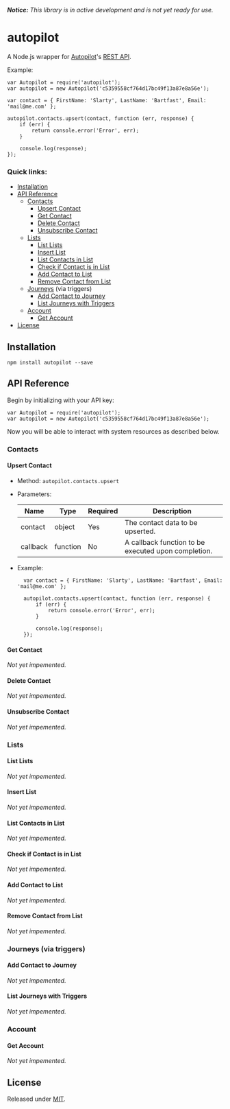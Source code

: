 _**Notice:** This library is in active development and is not yet ready for use._

# autopilot

A Node.js wrapper for [Autopilot](https://autopilothq.com/)'s [REST API](http://docs.autopilot.apiary.io/).

Example:

	var Autopilot = require('autopilot');
	var autopilot = new Autopilot('c5359558cf764d17bc49f13a87e8a56e');

	var contact = { FirstName: 'Slarty', LastName: 'Bartfast', Email: 'mail@me.com' };

	autopilot.contacts.upsert(contact, function (err, response) {
		if (err) {
			return console.error('Error', err);
		}

		console.log(response);
	});

### Quick links:
* [Installation](#installation)
* [API Reference](#api-reference)
	* [Contacts](#contacts)
		* [Upsert Contact](#upsert-contact)
		* [Get Contact](#get-contact)
		* [Delete Contact](#delete-contact)
		* [Unsubscribe Contact](#unsubscribe-contact)
	* [Lists](#lists)
		* [List Lists](#list-lists)
		* [Insert List](#insert-list)
		* [List Contacts in List](#list-contacts-in-list)
		* [Check if Contact is in List](#check-if-contact-is-in-list)
		* [Add Contact to List](#add-contact-to-list)
		* [Remove Contact from List](#remove-contact-from-list)
	* [Journeys](#journeys) (via triggers)
		* [Add Contact to Journey](#add-contact-to-journey)
		* [List Journeys with Triggers](#list-journeys-with-triggers)
	* [Account](#account)
		* [Get Account](#get-account)
* [License](#license)

## Installation

	npm install autopilot --save

## API Reference

Begin by initializing with your API key:

	var Autopilot = require('autopilot');
	var autopilot = new Autopilot('c5359558cf764d17bc49f13a87e8a56e');

Now you will be able to interact with system resources as described below.

### Contacts

#### Upsert Contact

* Method: `autopilot.contacts.upsert`
* Parameters:

	| Name      | Type     | Required | Description                                         |
	|-----------|----------|----------|-----------------------------------------------------|
	| contact   | object   | Yes      | The contact data to be upserted.                    |
	| callback  | function | No       | A callback function to be executed upon completion. |
* Example:

		var contact = { FirstName: 'Slarty', LastName: 'Bartfast', Email: 'mail@me.com' };

		autopilot.contacts.upsert(contact, function (err, response) {
			if (err) {
				return console.error('Error', err);
			}

			console.log(response);
		});

#### Get Contact

*Not yet impemented.*

#### Delete Contact

*Not yet impemented.*

#### Unsubscribe Contact

*Not yet impemented.*

### Lists

#### List Lists

*Not yet impemented.*

#### Insert List

*Not yet impemented.*

#### List Contacts in List

*Not yet impemented.*

#### Check if Contact is in List

*Not yet impemented.*

#### Add Contact to List

*Not yet impemented.*

#### Remove Contact from List

*Not yet impemented.*

### Journeys (via triggers)

#### Add Contact to Journey

*Not yet impemented.*

#### List Journeys with Triggers

*Not yet impemented.*

### Account

#### Get Account

*Not yet impemented.*

## License

Released under [MIT](https://github.com/Torchlite/autopilot/blob/master/LICENSE.md).
